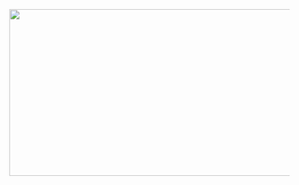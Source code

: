 
<a href="https://github.com/devxb/gitanimals">
<img
  src="https://render.gitanimals.org/farms/powerkyungil"
  width="600"
  height="300"
/>
</a>
